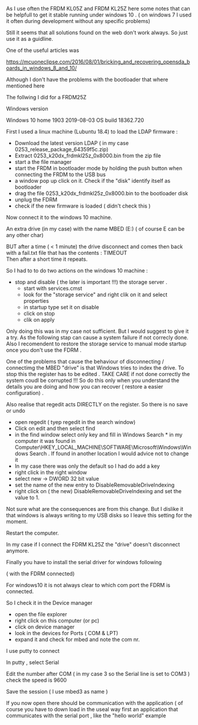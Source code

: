 As I use often the FRDM KL05Z  and FRDM KL25Z  here some notes that can be helpfull to get it stable running under windows 10 . ( on windows 7 I used it often during development without any specific problems)  

Still it seems that all solutions found on the web don't work always. So just use it as a guidline.

One of the useful articles was 

https://mcuoneclipse.com/2016/08/01/bricking_and_recovering_opensda_boards_in_windows_8_and_10/

Although I don't have the problems with the bootloader that where mentioned here 

The follwing I did for a FRDM25Z  


Windows version  

Windows 10 home   1903  2019-08-03    OS build 18362.720  

First I used a linux  machine  (Lubuntu 18.4) to load the LDAP firmware : 

   * Download the latest version LDAP ( in my case 0253_release_package_64359f5c.zip) 
   * Extract 0253_k20dx_frdmkl25z_0x8000.bin  from the zip file 
   * start a the file manager
   * start the FRDM in bootloader mode by holding the push button when connecting the FRDM to the USB bus 
   * a window pop up click on it.  Check if the "disk" identify itself as bootloader 
   * drag the file 0253_k20dx_frdmkl25z_0x8000.bin  to the bootloader disk 
   * unplug the FDRM 
   * check if  the new firmware is loaded ( didn't check this ) 


Now connect it to the windows 10 machine. 

An extra drive  (in my case)  with the name MBED (E:)   ( of course E can be any other char) 

BUT after a time ( < 1 minute)  the drive disconnect and comes then back with a fail.txt file that has the contents :  TIMEOUT  
Then after a short time it repeats. 

So I had to to do two actions on the windows 10 machine : 

   * stop and  disable ( the later is important !!!) the storage server . 
      * start with  services.cmst
      * look for the  "storage service"  and right clik on it and select properties
      * in startup type set it on disable
      * click on stop 
      * clik on apply 

Only doing this was in my case not sufficient. But I would suggest to give it a try.  As the following stap can cause a system failure if not correcly done.  Also I recomendent to restore the storage service to manual mode startup once you don't use the FDRM . 

One of the problems that cause the behaviour of disconnecting / connectimg the MBED "drive" is that Windows tries to index the drive.  To stop this the register has to be edited .  TAKE CARE if not done correctly the system coudl be corrupted !!! So do this only when you understand the details you are doing and how you can recover ( restore a easier configuration) . 

Also realise that regedit acts DIRECTLY on the register.  So there is no save or undo 


   * open regedit ( tyep  regedit in the search window) 
   * Click on edit and then select find
   * in the find window select only  key  and fill in Windows Search
	* in my computer it was found in  Computer\HKEY_LOCAL_MACHINE\SOFTWARE\Microsoft\Windows\Windows Search  . If found in another location I would advice not to change it
   * In my case there was only the default so I had do add a key 
   * right click in the right window  
   * select new -> DWORD 32 bit value
   * set the name of the new entry to DisableRemovableDriveIndexing
   * right click on ( the new) DisableRemovableDriveIndexing  and set the value to 1. 

Not sure what are the consequences are from this change.  But I dislike it that windows is always writing to my USB disks so I leave this setting for the moment. 

Restart the computer. 

In my case if I connect the FDRM KL25Z the "drive" doesn't disconnect anymore.


Finally you have to install the serial driver for windows following 

( with the FDRM connected) 

For windows10 it is not always clear to which com port the FDRM is connected. 

So I check it in the Device manager 

   * open the file explorer
   * right click on this computer (or pc) 
   * click on device manager
   * look in the devices for Ports ( COM & LPT) 
   * expand it and check for mbed and note the com nr. 


I use putty to connect 

In putty , select Serial 

Edit the number after COM   ( in my case 3  so the Serial line is set to COM3 ) 
check the speed is 9600  

Save the session  ( I use mbed3 as name ) 

If you now open there should be communication with the application ( of course you have to down load in the useal way first an application that communicates with the serial port , like the  "hello world" example 








